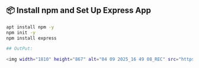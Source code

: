 ## 📦 Install npm and Set Up Express App
```bash
apt install npm -y
npm init -y
npm install express

## OutPut:

<img width="1810" height="867" alt="04 09 2025_16 49 08_REC" src="https://github.com/user-attachments/assets/d90d491e-7ae2-4b04-a018-8d430ca63d80" />
